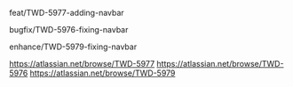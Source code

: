 feat/TWD-5977-adding-navbar

bugfix/TWD-5976-fixing-navbar

enhance/TWD-5979-fixing-navbar


https://atlassian.net/browse/TWD-5977
https://atlassian.net/browse/TWD-5976
https://atlassian.net/browse/TWD-5979
